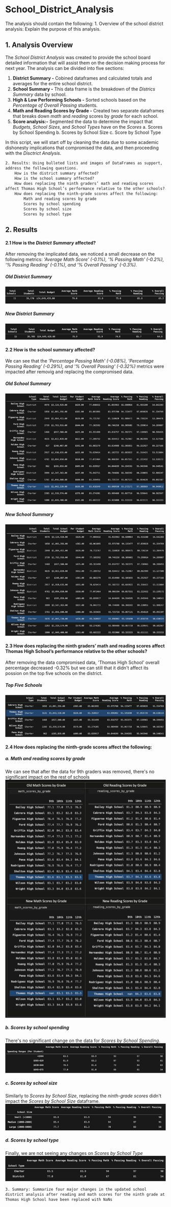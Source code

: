 # School_District_Analysis

The analysis should contain the following:
    1. Overview of the school district analysis: Explain the purpose of this analysis.

## 1. Analysis Overview
The *School District Analysis* was created to provide the school board detailed information that will assist them on the decision making process for next year.  The analysis can be divided into five sections:
  
  1. **District Summary -** Cobined dataframes and calculated totals and averages for the entire school district. 
  2. **School Summary -**  This data frame is the breakdown of the *Districs Summary* data by school. 
  3. **High & Low Performing Schools -** Sorted schools based on the *Percentage of Overall Passing* students. 
  4. **Math and Reading Scores by Grade -** Created two separate dataframes that breaks down *math* and *reading* scores by *grade* for each school. 
  5. **Score analysis:-** Segmented the data to determine the impact that *Budgets*, *School Sizes*, and *School Types* have on the *Scores*
      a. Scores by School Spending 
      b. Scores by School Size
      c. Score by School Type 
  
  In this script, we will start off by cleaning the data due to some academic dishonesty implications that compromised the data, and then proceeding with the *Disctrict Analysis*.  

    2. Results: Using bulleted lists and images of DataFrames as support, address the following questions.
        How is the district summary affected?
        How is the school summary affected?
        How does replacing the ninth graders’ math and reading scores affect Thomas High School’s performance relative to the other schools?
        How does replacing the ninth-grade scores affect the following:
            Math and reading scores by grade
            Scores by school spending
            Scores by school size
            Scores by school type

## 2. Results
  #### 2.1 How is the *District Summary* affected? 
  After removing the implicated data, we noticed a small decrease on the following metrics: *'Average Math Score' (-0.1%), '% Passing Math' (-0.2%), '% Passing Reading' (-0.1%), and '% Overall Passing' (-0.3%).*
##### Old District Summary 
![image](https://github.com/ejyongc/School_District_Analysis/blob/main/Resources/Old%20District%20Analysis.png)
##### New District Summary
![image](https://github.com/ejyongc/School_District_Analysis/blob/main/Resources/New%20District%20Analysis.png)

  #### 2.2 How is the school summary affected?
  We can see that the *'Percentage Passing Math' (-0.08%), 'Percentage Passing Reading' (-0.29%), and '% Overall Passing' (-0.32%)* metrics were impacted after removig and replacing the compromised data. 
  ##### Old School Summary 
![image](https://github.com/ejyongc/School_District_Analysis/blob/main/Resources/Old%20School%20Summary.png)
  ##### New School Summary
![image](https://github.com/ejyongc/School_District_Analysis/blob/main/Resources/New%20School%20Summary.png)
  

  #### 2.3 How does replacing the ninth graders’ math and reading scores affect Thomas High School’s performance relative to the other schools?
  After removing the data compromised data, 'Thomas High School' overall percentage decreased -0.32% but we can still that it didn't affect its possion on the top five schools on the district.
  ##### Top Five Schools
![image](https://github.com/ejyongc/School_District_Analysis/blob/main/Resources/Top%205%20Schools.png)

  #### 2.4 How does replacing the ninth-grade scores affect the following:
  ##### a. Math and reading scores by grade
  We can see that after the data for 9th graders was removed, there's no significant impact on the rest of schools
  ![image](https://github.com/ejyongc/School_District_Analysis/blob/main/Resources/Math%20and%20Reading%20Scores%20by%20Grades.png)
  ##### b. Scores by school spending
  There's no significant change on the data for *Scores by School Spending*.
  ![image](https://github.com/ejyongc/School_District_Analysis/blob/main/Resources/Spending%20Summary.png)
  ##### c. Scores by school size
  Similarly to *Scores by School Size*, replacing the *ninth-grade scores* didn't impact the *Scores by School Size* dataframe. 
  ![image](https://github.com/ejyongc/School_District_Analysis/blob/main/Resources/Size%20Summary.png)
  ##### d. Scores by school type
  Finally, we are not seeing any changes on *Scores by School Type*
  ![image](https://github.com/ejyongc/School_District_Analysis/blob/main/Resources/Type%20Summary.png)
    

    3. Summary: Summarize four major changes in the updated school district analysis after reading and math scores for the ninth grade at Thomas High School have been replaced with NaNs

